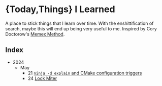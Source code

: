 # {Today,Things} I Learned

A place to stick things that I learn over time.
With the enshittification of search, maybe this will end up being very useful to me.
Inspired by Cory Doctorow's [Memex Method](https://pluralistic.net/2021/05/09/the-memex-method/).

## Index

- 2024
  - May
    - 21 [`ninja -d explain` and CMake configuration triggers](./2024/05/21/README.md)
    - 24 [Lock Miter](./2024/05/24/README.md)
